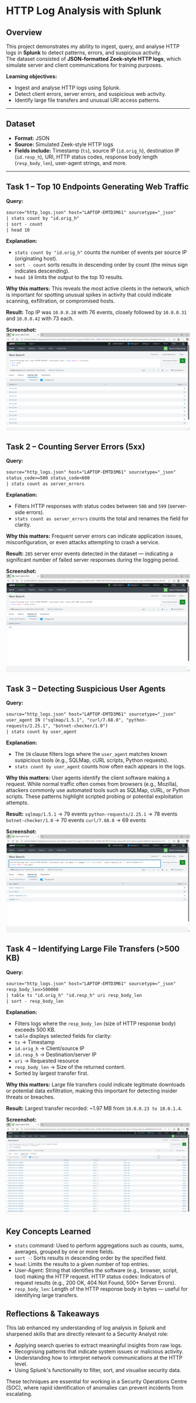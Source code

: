 # HTTP Log Analysis with Splunk

## Overview
This project demonstrates my ability to ingest, query, and analyse HTTP logs in **Splunk** to detect patterns, errors, and suspicious activity.  
The dataset consisted of **JSON-formatted Zeek-style HTTP logs**, which simulate server and client communications for training purposes.  

**Learning objectives:**
- Ingest and analyse HTTP logs using Splunk.
- Detect client errors, server errors, and suspicious web activity.
- Identify large file transfers and unusual URI access patterns.

---

## Dataset
- **Format:** JSON
- **Source:** Simulated Zeek-style HTTP logs
- **Fields include:** Timestamp (`ts`), source IP (`id.orig_h`), destination IP (`id.resp_h`), URI, HTTP status codes, response body length (`resp_body_len`), user-agent strings, and more.

---

## Task 1 – Top 10 Endpoints Generating Web Traffic
**Query:**
```spl
source="http_logs.json" host="LAPTOP-EMTD3M61" sourcetype="_json"
| stats count by "id.orig_h"
| sort - count
| head 10
```

**Explanation:**
- `stats count by "id.orig_h"` counts the number of events per source IP (originating host).
- `sort - count` sorts results in descending order by count (the minus sign indicates descending).
- `head 10` limits the output to the top 10 results.

**Why this matters:**
This reveals the most active clients in the network, which is important for spotting unusual spikes in activity that could indicate scanning, exfiltration, or compromised hosts.

**Result:**
Top IP was `10.0.0.28` with 76 events, closely followed by `10.0.0.31` and `10.0.0.42` with 73 each.

**Screenshot:**
![Task 1 Screenshot](screenshots/task1.png)

## Task 2 – Counting Server Errors (5xx)
**Query:**
```spl
source="http_logs.json" host="LAPTOP-EMTD3M61" sourcetype="_json"
status_code>=500 status_code<600
| stats count as server_errors
```

**Explanation:**
- Filters HTTP responses with status codes between `500` and `599` (server-side errors).
- `stats count as server_errors` counts the total and renames the field for clarity.

**Why this matters:**
Frequent server errors can indicate application issues, misconfiguration, or even attacks attempting to crash a service.

**Result:**
`285` server error events detected in the dataset — indicating a significant number of failed server responses during the logging period.

**Screenshot:**
![Task 2 Screenshot](screenshots/task2.png)

## Task 3 – Detecting Suspicious User Agents
**Query:**

```spl
source="http_logs.json" host="LAPTOP-EMTD3M61" sourcetype="_json"
user_agent IN ("sqlmap/1.5.1", "curl/7.68.0", "python-requests/2.25.1", "botnet-checker/1.0")
| stats count by user_agent
```

**Explanation:**
- The `IN` clause filters logs where the `user_agent` matches known suspicious tools (e.g., SQLMap, cURL scripts, Python requests).
- `stats count by user_agent` counts how often each appears in the logs.

**Why this matters:**
User agents identify the client software making a request. While normal traffic often comes from browsers (e.g., Mozilla), attackers commonly use automated tools such as SQLMap, cURL, or Python scripts. These patterns highlight scripted probing or potential exploitation attempts.

**Result:**
`sqlmap/1.5.1` → 79 events
`python-requests/2.25.1` → 78 events
`botnet-checker/1.0` → 70 events
`curl/7.68.0` → 69 events

**Screenshot:**
![Task 3 Screenshot](screenshots/task3.png)

## Task 4 – Identifying Large File Transfers (>500 KB)
**Query:**

```spl
source="http_logs.json" host="LAPTOP-EMTD3M61" sourcetype="_json"
resp_body_len>500000
| table ts "id.orig_h" "id.resp_h" uri resp_body_len
| sort - resp_body_len
```

**Explanation:**
- Filters logs where the `resp_body_len` (size of HTTP response body) exceeds 500 KB.
- `table` displays selected fields for clarity:
- `ts` → Timestamp
- `id.orig_h` → Client/source IP
- `id.resp_h` → Destination/server IP
- `uri` → Requested resource
- `resp_body_len` → Size of the returned content.
- Sorted by largest transfer first.

**Why this matters:**
Large file transfers could indicate legitimate downloads or potential data exfiltration, making this important for detecting insider threats or breaches.

**Result:**
Largest transfer recorded: ~1.97 MB from `10.0.0.23 to 10.0.1.4`.

**Screenshot:**
![Task 4 Screenshot](screenshots/task4.png)

## Key Concepts Learned
- `stats` command: Used to perform aggregations such as counts, sums, averages, grouped by one or more fields.
- `sort -`: Sorts results in descending order by the specified field.
- `head`: Limits the results to a given number of top entries.
- User-Agent: String that identifies the software (e.g., browser, script, tool) making the HTTP request.
HTTP status codes: Indicators of request results (e.g., 200 OK, 404 Not Found, 500+ Server Errors).
- `resp_body_len`: Length of the HTTP response body in bytes — useful for identifying large transfers.

## Reflections & Takeaways
This lab enhanced my understanding of log analysis in Splunk and sharpened skills that are directly relevant to a Security Analyst role:
- Applying search queries to extract meaningful insights from raw logs.
- Recognising patterns that indicate system issues or malicious activity.
- Understanding how to interpret network communications at the HTTP level.
- Using Splunk's functionality to filter, sort, and visualise security data.

These techniques are essential for working in a Security Operations Centre (SOC), where rapid identification of anomalies can prevent incidents from escalating.
